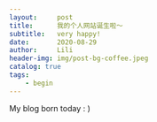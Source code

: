 ```yaml
---
layout:     post
title:      我的个人网站诞生啦～
subtitle:   very happy!
date:       2020-08-29
author:     Lili
header-img: img/post-bg-coffee.jpeg
catalog: true
tags:
    - begin
---
```


My blog born today : )

